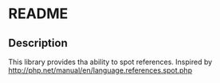 README
======

Description
-----------
This library provides tha ability to spot references. Inspired by http://php.net/manual/en/language.references.spot.php
